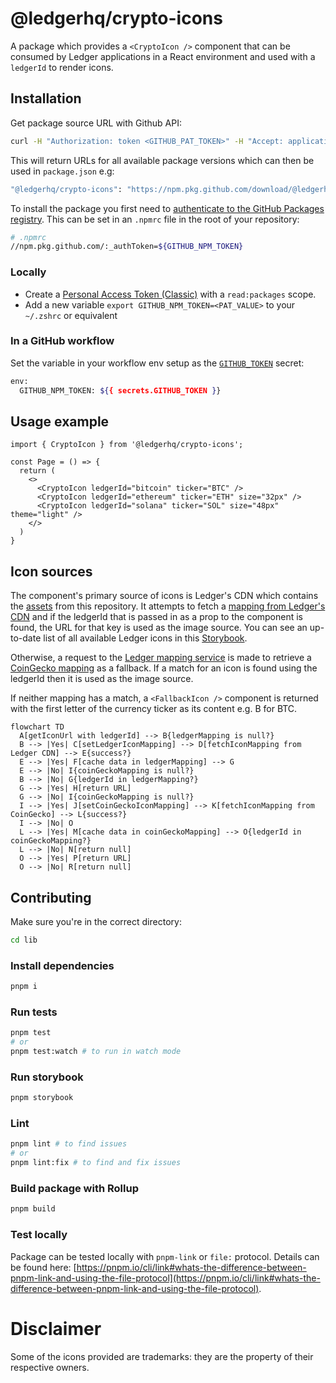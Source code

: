 # @ledgerhq/crypto-icons

A package which provides a `<CryptoIcon />` component that can be consumed by Ledger applications in a React environment and used with a `ledgerId` to render icons.

## Installation

Get package source URL with Github API:

```bash
curl -H "Authorization: token <GITHUB_PAT_TOKEN>" -H "Accept: application/vnd.github.v3+json" -L https://npm.pkg.github.com/@ledgerhq%2fcrypto-icons | jq '.versions[].dist.tarball'
```

This will return URLs for all available package versions which can then be used in `package.json` e.g:

```bash
"@ledgerhq/crypto-icons": "https://npm.pkg.github.com/download/@ledgerhq/crypto-icons/1.0.1/8e6a0e1f4dd462745521dfaa729ae653a9c2950c"
```

To install the package you first need to [authenticate to the GitHub Packages registry](https://docs.github.com/en/packages/learn-github-packages/introduction-to-github-packages#authenticating-to-github-packages). This can be set in an `.npmrc` file in the root of your repository:

```bash
# .npmrc
//npm.pkg.github.com/:_authToken=${GITHUB_NPM_TOKEN}
```

### Locally

- Create a [Personal Access Token (Classic)](https://docs.github.com/en/authentication/keeping-your-account-and-data-secure/managing-your-personal-access-tokens#personal-access-tokens-classic) with a `read:packages` scope.
- Add a new variable `export GITHUB_NPM_TOKEN=<PAT_VALUE>` to your `~/.zshrc` or equivalent

### In a GitHub workflow

Set the variable in your workflow env setup as the [`GITHUB_TOKEN`](https://docs.github.com/en/actions/security-for-github-actions/security-guides/automatic-token-authentication#about-the-github_token-secret) secret:

```bash
env:
  GITHUB_NPM_TOKEN: ${{ secrets.GITHUB_TOKEN }}
```

## Usage example

```JSX
import { CryptoIcon } from '@ledgerhq/crypto-icons';

const Page = () => {
  return (
    <>
      <CryptoIcon ledgerId="bitcoin" ticker="BTC" />
      <CryptoIcon ledgerId="ethereum" ticker="ETH" size="32px" />
      <CryptoIcon ledgerId="solana" ticker="SOL" size="48px" theme="light" />
    </>
  )
}
```

## Icon sources

The component's primary source of icons is Ledger's CDN which contains the [assets](../assets/index.json) from this repository. It attempts to fetch a [mapping from Ledger's CDN](https://crypto-icons.ledger.com/index.json) and if the ledgerId that is passed in as a prop to the component is found, the URL for that key is used as the image source. You can see an up-to-date list of all available Ledger icons in this [Storybook](https://crypto-icons-storybook.pages.dev).

Otherwise, a request to the [Ledger mapping service](https://ledgerhq.atlassian.net/wiki/spaces/BE/pages/3973022073/Mapping+Service) is made to retrieve a [CoinGecko mapping](https://mapping-service.api.ledger.com/v1/coingecko/mapped-assets) as a fallback. If a match for an icon is found using the ledgerId then it is used as the image source.

If neither mapping has a match, a `<FallbackIcon />` component is returned with the first letter of the currency ticker as its content e.g. B for BTC.

```mermaid
flowchart TD
  A[getIconUrl with ledgerId] --> B{ledgerMapping is null?}
  B --> |Yes| C[setLedgerIconMapping] --> D[fetchIconMapping from Ledger CDN] --> E{success?}
  E --> |Yes| F[cache data in ledgerMapping] --> G
  E --> |No| I{coinGeckoMapping is null?}
  B --> |No| G{ledgerId in ledgerMapping?}
  G --> |Yes| H[return URL]
  G --> |No| I{coinGeckoMapping is null?}
  I --> |Yes| J[setCoinGeckoIconMapping] --> K[fetchIconMapping from CoinGecko] --> L{success?}
  I --> |No| O
  L --> |Yes| M[cache data in coinGeckoMapping] --> O{ledgerId in coinGeckoMapping?}
  L --> |No| N[return null]
  O --> |Yes| P[return URL]
  O --> |No| R[return null]
```

## Contributing

Make sure you're in the correct directory:

```bash
cd lib
```

### Install dependencies

```bash
pnpm i
```

### Run tests

```bash
pnpm test
# or
pnpm test:watch # to run in watch mode
```

### Run storybook

```bash
pnpm storybook
```

### Lint

```bash
pnpm lint # to find issues
# or
pnpm lint:fix # to find and fix issues
```

### Build package with Rollup

```bash
pnpm build
```

### Test locally

Package can be tested locally with `pnpm-link` or `file:` protocol. Details can be found here: [https://pnpm.io/cli/link#whats-the-difference-between-pnpm-link-and-using-the-file-protocol](https://pnpm.io/cli/link#whats-the-difference-between-pnpm-link-and-using-the-file-protocol).

# Disclaimer

Some of the icons provided are trademarks: they are the property of their respective owners.
